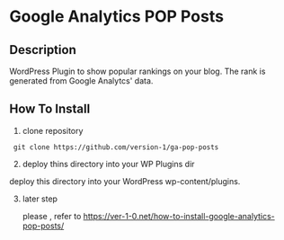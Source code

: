 # Google Analytics POP Posts

## Description

WordPress Plugin to show popular rankings on your blog.
The rank is generated from Google Analytcs' data.

## How To Install
1. clone repository 
  
  ``` git clone https://github.com/version-1/ga-pop-posts```
  
2. deploy thins directory into your WP Plugins dir

  deploy this directory into your WordPress wp-content/plugins.


3. later step 

   please , refer to https://ver-1-0.net/how-to-install-google-analytics-pop-posts/
 




